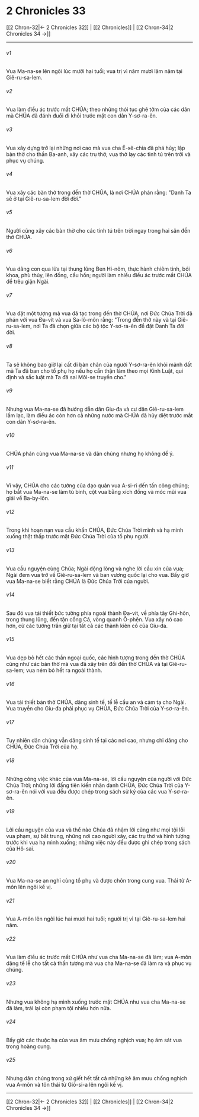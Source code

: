 # 2 Chronicles 33

[[2 Chron-32|← 2 Chronicles 32]] | [[2 Chronicles]] | [[2 Chron-34|2 Chronicles 34 →]]
***



###### v1 
Vua Ma-na-se lên ngôi lúc mười hai tuổi; vua trị vì năm mươi lăm năm tại Giê-ru-sa-lem. 

###### v2 
Vua làm điều ác trước mắt CHÚA; theo những thói tục ghê tởm của các dân mà CHÚA đã đánh đuổi đi khỏi trước mặt con dân Y-sơ-ra-ên. 

###### v3 
Vua xây dựng trở lại những nơi cao mà vua cha Ê-xê-chia đã phá hủy; lập bàn thờ cho thần Ba-anh, xây các trụ thờ; vua thờ lạy các tinh tú trên trời và phục vụ chúng. 

###### v4 
Vua xây các bàn thờ trong đền thờ CHÚA, là nơi CHÚA phán rằng: "Danh Ta sẽ ở tại Giê-ru-sa-lem đời đời." 

###### v5 
Người cũng xây các bàn thờ cho các tinh tú trên trời ngay trong hai sân đền thờ CHÚA. 

###### v6 
Vua dâng con qua lửa tại thung lũng Ben Hi-nôm, thực hành chiêm tinh, bói khoa, phù thủy, lên đồng, cầu hồn; người làm nhiều điều ác trước mắt CHÚA để trêu giận Ngài. 

###### v7 
Vua đặt một tượng mà vua đã tạc trong đền thờ CHÚA, nơi Đức Chúa Trời đã phán với vua Đa-vít và vua Sa-lô-môn rằng: "Trong đền thờ này và tại Giê-ru-sa-lem, nơi Ta đã chọn giữa các bộ tộc Y-sơ-ra-ên để đặt Danh Ta đời đời. 

###### v8 
Ta sẽ không bao giờ lại cất đi bàn chân của người Y-sơ-ra-ên khỏi mảnh đất mà Ta đã ban cho tổ phụ họ nếu họ cẩn thận làm theo mọi Kinh Luật, qui định và sắc luật mà Ta đã sai Môi-se truyền cho." 

###### v9 
Nhưng vua Ma-na-se đã hướng dẫn dân Giu-đa và cư dân Giê-ru-sa-lem lầm lạc, làm điều ác còn hơn cả những nước mà CHÚA đã hủy diệt trước mắt con dân Y-sơ-ra-ên. 

###### v10 
CHÚA phán cùng vua Ma-na-se và dân chúng nhưng họ không để ý. 

###### v11 
Vì vậy, CHÚA cho các tướng của đạo quân vua A-si-ri đến tấn công chúng; họ bắt vua Ma-na-se làm tù binh, cột vua bằng xích đồng và móc mũi vua giải về Ba-by-lôn. 

###### v12 
Trong khi hoạn nạn vua cầu khẩn CHÚA, Đức Chúa Trời mình và hạ mình xuống thật thấp trước mặt Đức Chúa Trời của tổ phụ người. 

###### v13 
Vua cầu nguyện cùng Chúa; Ngài động lòng và nghe lời cầu xin của vua; Ngài đem vua trở về Giê-ru-sa-lem và ban vương quốc lại cho vua. Bấy giờ vua Ma-na-se biết rằng CHÚA là Đức Chúa Trời của người. 

###### v14 
Sau đó vua tái thiết bức tường phía ngoài thành Đa-vít, về phía tây Ghi-hôn, trong thung lũng, đến tận cổng Cá, vòng quanh Ô-phên. Vua xây nó cao hơn, cử các tướng trấn giữ tại tất cả các thành kiên cố của Giu-đa. 

###### v15 
Vua dẹp bỏ hết các thần ngoại quốc, các hình tượng trong đền thờ CHÚA cũng như các bàn thờ mà vua đã xây trên đồi đền thờ CHÚA và tại Giê-ru-sa-lem; vua ném bỏ hết ra ngoài thành. 

###### v16 
Vua tái thiết bàn thờ CHÚA, dâng sinh tế, tế lễ cầu an và cảm tạ cho Ngài. Vua truyền cho Giu-đa phải phục vụ CHÚA, Đức Chúa Trời của Y-sơ-ra-ên. 

###### v17 
Tuy nhiên dân chúng vẫn dâng sinh tế tại các nơi cao, nhưng chỉ dâng cho CHÚA, Đức Chúa Trời của họ. 

###### v18 
Những công việc khác của vua Ma-na-se, lời cầu nguyện của người với Đức Chúa Trời; những lời đấng tiên kiến nhân danh CHÚA, Đức Chúa Trời của Y-sơ-ra-ên nói với vua đều được chép trong sách sử ký của các vua Y-sơ-ra-ên. 

###### v19 
Lời cầu nguyện của vua và thể nào Chúa đã nhậm lời cũng như mọi tội lỗi vua phạm, sự bất trung, những nơi cao người xây, các trụ thờ và hình tượng trước khi vua hạ mình xuống; những việc này đều được ghi chép trong sách của Hô-sai. 

###### v20 
Vua Ma-na-se an nghỉ cùng tổ phụ và được chôn trong cung vua. Thái tử A-môn lên ngôi kế vị. 

###### v21 
Vua A-môn lên ngôi lúc hai mươi hai tuổi; người trị vì tại Giê-ru-sa-lem hai năm. 

###### v22 
Vua làm điều ác trước mắt CHÚA như vua cha Ma-na-se đã làm; vua A-môn dâng tế lễ cho tất cả thần tượng mà vua cha Ma-na-se đã làm ra và phục vụ chúng. 

###### v23 
Nhưng vua không hạ mình xuống trước mặt CHÚA như vua cha Ma-na-se đã làm, trái lại còn phạm tội nhiều hơn nữa. 

###### v24 
Bấy giờ các thuộc hạ của vua âm mưu chống nghịch vua; họ ám sát vua trong hoàng cung. 

###### v25 
Nhưng dân chúng trong xứ giết hết tất cả những kẻ âm mưu chống nghịch vua A-môn và tôn thái tử Giô-si-a lên ngôi kế vị.

***
[[2 Chron-32|← 2 Chronicles 32]] | [[2 Chronicles]] | [[2 Chron-34|2 Chronicles 34 →]]
